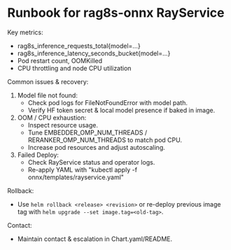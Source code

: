 Runbook for rag8s-onnx RayService
================================

Key metrics:
- rag8s_inference_requests_total{model=...}
- rag8s_inference_latency_seconds_bucket{model=...}
- Pod restart count, OOMKilled
- CPU throttling and node CPU utilization

Common issues & recovery:
1. Model file not found:
   - Check pod logs for FileNotFoundError with model path.
   - Verify HF token secret & local model presence if baked in image.
2. OOM / CPU exhaustion:
   - Inspect resource usage.
   - Tune EMBEDDER_OMP_NUM_THREADS / RERANKER_OMP_NUM_THREADS to match pod CPU.
   - Increase pod resources and adjust autoscaling.
3. Failed Deploy:
   - Check RayService status and operator logs.
   - Re-apply YAML with "kubectl apply -f onnx/templates/rayservice.yaml"

Rollback:
- Use `helm rollback <release> <revision>` or re-deploy previous image tag with `helm upgrade --set image.tag=<old-tag>`.

Contact:
- Maintain contact & escalation in Chart.yaml/README.
